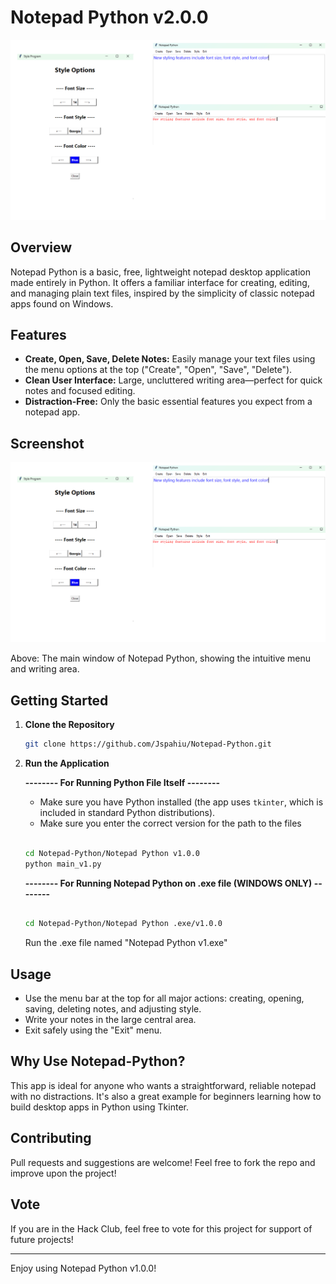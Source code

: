 # Notepad Python v2.0.0

![Screenshot](README_IMAGES/image1.png)

## Overview

Notepad Python is a basic, free, lightweight notepad desktop application made entirely in Python. It offers a familiar interface for creating, editing, and managing plain text files, inspired by the simplicity of classic notepad apps found on Windows.

## Features

- **Create, Open, Save, Delete Notes:** Easily manage your text files using the menu options at the top ("Create", "Open", "Save", "Delete").
- **Clean User Interface:** Large, uncluttered writing area—perfect for quick notes and focused editing.
- **Distraction-Free:** Only the basic essential features you expect from a notepad app.

## Screenshot

![Notepad Python Screenshot](README_IMAGES/image1.png)

Above: The main window of Notepad Python, showing the intuitive menu and writing area.

## Getting Started

1. **Clone the Repository**
   ```bash
   git clone https://github.com/Jspahiu/Notepad-Python.git
   ```
   
2. **Run the Application**

   **-------- For Running Python File Itself --------**
   - Make sure you have Python installed (the app uses `tkinter`, which is included in standard Python distributions).
   - Make sure you enter the correct version for the path to the files
  
   
     
   ```bash

   cd Notepad-Python/Notepad Python v1.0.0
   python main_v1.py
   ```

   **-------- For Running Notepad Python on .exe file (WINDOWS ONLY) --------**

   ```bash

   cd Notepad-Python/Notepad Python .exe/v1.0.0
   
   ```
   Run the .exe file named "Notepad Python v1.exe"

## Usage

- Use the menu bar at the top for all major actions: creating, opening, saving, deleting notes, and adjusting style.
- Write your notes in the large central area.
- Exit safely using the "Exit" menu.

## Why Use Notepad-Python?

This app is ideal for anyone who wants a straightforward, reliable notepad with no distractions. It's also a great example for beginners learning how to build desktop apps in Python using Tkinter.

## Contributing

Pull requests and suggestions are welcome! Feel free to fork the repo and improve upon the project!

## Vote

If you are in the Hack Club, feel free to vote for this project for support of future projects!

---

Enjoy using Notepad Python v1.0.0!